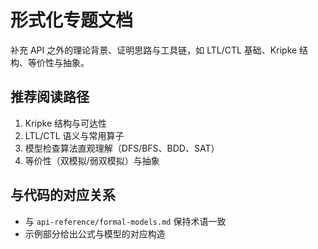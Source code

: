 # 形式化专题文档

补充 API 之外的理论背景、证明思路与工具链，如 LTL/CTL 基础、Kripke 结构、等价性与抽象。

## 推荐阅读路径

1. Kripke 结构与可达性
2. LTL/CTL 语义与常用算子
3. 模型检查算法直观理解（DFS/BFS、BDD、SAT）
4. 等价性（双模拟/弱双模拟）与抽象

## 与代码的对应关系

- 与 `api-reference/formal-models.md` 保持术语一致
- 示例部分给出公式与模型的对应构造
